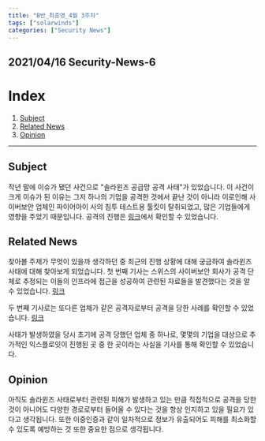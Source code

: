 ```yaml
---
title: "B반_최준영_4월 3주차"
tags: ["solarwinds"]
categories: ["Security News"]
---
```


2021/04/16 Security-News-6
--------------------------

# Index

1. [Subject](#subject)
2. [Related News](#related-news)
3. [Opinion](#opinion)

* * *

## Subject

작년 말에 이슈가 됐던 사건으로 "솔라윈즈 공급망 공격 사태"가 있었습니다. 이 사건이 크게 이슈가 된 이유는 그저 하나의 기업을 공격한 것에서 끝난 것이 아니라 이로인해 사이버보안 업체인 파이어아이 사의 침투 테스트용 툴킷이 탈취되었고, 많은 기업들에게 영향을 주었기 때문입니다. 공격의 진행은 [링크](https://www.itworld.co.kr/news/189328)에서 확인할 수 있었습니다.

## Related News

찾아볼 주제가 무엇이 있을까 생각하던 중 최근의 진행 상황에 대해 궁금하여 솔라윈즈 사태에 대해 찾아보게 되었습니다. 첫 번째 기사는 스위스의 사이버보안 회사가 공격 단체로 추정되는 이들의 인프라에 접근을 성공하여 관련된 자료들을 발견했다는 것을 알 수 있었습니다. [링크](https://www.boannews.com/media/view.asp?idx=95819)

두 번째 기사로는 또다른 업체가 같은 공격자로부터 공격을 당한 사례를 확인할 수 있었습니다. [링크](https://www.boannews.com/media/view.asp?idx=95718)

사태가 발생하였을 당시 초기에 공격 당했던 업체 중 하나로, 몇몇의 기업을 대상으로 추가적인 익스플로잇이 진행된 곳 중 한 곳이라는 사실을 기사를 통해 확인할 수 있었습니다.

## Opinion

아직도 솔라윈즈 사태로부터 관련된 피해가 발생하고 있는 만큼 직접적으로 공격을 당한 것이 아니어도 다양한 경로로부터 들어올 수 있다는 것을 항상 인지하고 있을 필요가 있다고 생각됩니다. 또한 이중인증과 같이 일차적으로 정보가 유출되어도 피해를 최소화할 수 있도록 예방하는 것 또한 중요한 점으로 생각됩니다.
